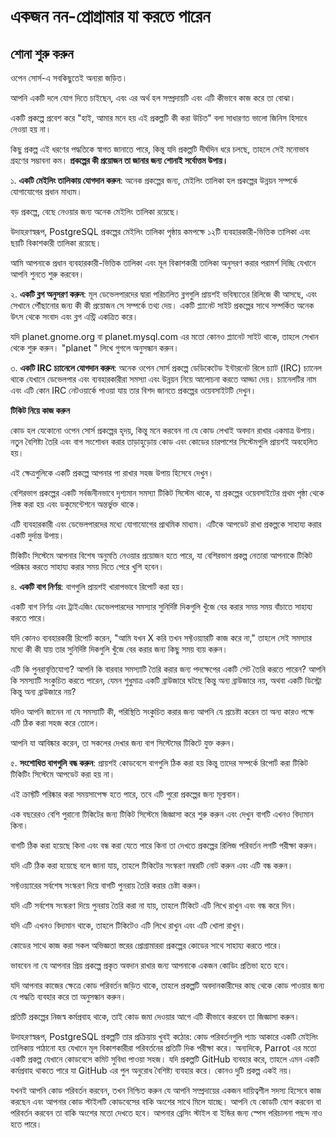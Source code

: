 # একজন নন-প্রোগ্রামার যা করতে পারেন
## শোনা শুরু করুন

ওপেন সোর্স-এ সবকিছুতেই অন্যরা জড়িত।

আপনি একটি দলে যোগ দিতে চাইছেন, এবং এর অর্থ হল সম্প্রদায়টি এবং এটি কীভাবে কাজ করে তা বোঝা।

একটি প্রকল্পে প্রবেশ করে "হাই, আমার মনে হয় এই প্রকল্পটি কী করা উচিত" বলা সাধারণত ভালো জিনিস হিসাবে নেওয়া হয় না।

কিছু প্রকল্প এই ধরণের পদ্ধতিকে স্বাগত জানাতে পারে, কিন্তু যদি প্রকল্পটি দীর্ঘদিন ধরে চলছে, তাহলে সেই মনোভাব গ্রহণের সম্ভাবনা কম।
**প্রকল্পের কী প্রয়োজন তা জানার জন্য শোনাই সর্বোত্তম উপায়।**

১. **একটি মেইলিং তালিকায় যোগদান করুন**: অনেক প্রকল্পের জন্য, মেইলিং তালিকা হল প্রকল্পের উন্নয়ন সম্পর্কে যোগাযোগের প্রধান মাধ্যম।

বড় প্রকল্পে, বেছে নেওয়ার জন্য অনেক মেইলিং তালিকা রয়েছে।

উদাহরণস্বরূপ, PostgreSQL প্রকল্পের মেইলিং তালিকা পৃষ্ঠায় কমপক্ষে ১২টি ব্যবহারকারী-ভিত্তিক তালিকা এবং ছয়টি বিকাশকারী তালিকা রয়েছে।

আমি আপনাকে প্রধান ব্যবহারকারী-ভিত্তিক তালিকা এবং মূল বিকাশকারী তালিকা অনুসরণ করার পরামর্শ দিচ্ছি যেখানে আপনি শুনতে শুরু করবেন।

২. **একটি ব্লগ অনুসরণ করুন**: মূল ডেভেলপারদের দ্বারা পরিচালিত ব্লগগুলি প্রায়শই ভবিষ্যতের রিলিজে কী আসছে,
এবং সেখানে পৌঁছানোর জন্য কী কী প্রয়োজন সে সম্পর্কে তথ্য দেয়। একটি প্ল্যানেট সাইট প্রকল্পের সাথে সম্পর্কিত অনেক উৎস থেকে সংবাদ এবং ব্লগ এন্ট্রি একত্রিত করে।

যদি planet.gnome.org বা planet.mysql.com এর মতো কোনও প্ল্যানেট সাইট থাকে, তাহলে সেখান থেকে শুরু করুন। "planet <projectname>" লিখে গুগলে অনুসন্ধান করুন।

৩. **একটি IRC চ্যানেলে যোগদান করুন**: অনেক ওপেন সোর্স প্রকল্পে ডেডিকেটেড ইন্টারনেট রিলে চ্যাট (IRC) চ্যানেল থাকে যেখানে ডেভেলপার এবং ব্যবহারকারীরা সমস্যা এবং উন্নয়ন নিয়ে আলোচনা করতে আড্ডা দেয়।
চ্যানেলটির নাম এবং এটি কোন IRC নেটওয়ার্কে পাওয়া যায় তার বিশদ জানতে প্রকল্পের ওয়েবসাইটটি দেখুন।

**টিকিট নিয়ে কাজ করুন**

কোড হল যেকোনো ওপেন সোর্স প্রকল্পের হৃদয়, কিন্তু মনে করবেন না যে কোড লেখাই অবদান রাখার একমাত্র উপায়।
নতুন বৈশিষ্ট্য তৈরি এবং বাগ সংশোধন করার তাড়াহুড়োয় কোড এবং কোডের চারপাশের সিস্টেমগুলি প্রায়শই অবহেলিত হয়।

এই ক্ষেত্রগুলিকে একটি প্রকল্পে আপনার পা রাখার সহজ উপায় হিসেবে দেখুন।

বেশিরভাগ প্রকল্পের একটি সর্বজনীনভাবে দৃশ্যমান সমস্যা টিকিট সিস্টেম থাকে, যা প্রকল্পের ওয়েবসাইটের প্রথম পৃষ্ঠা থেকে লিঙ্ক করা হয় এবং ডকুমেন্টেশনে অন্তর্ভুক্ত থাকে।

এটি ব্যবহারকারী এবং ডেভেলপারদের মধ্যে যোগাযোগের প্রাথমিক মাধ্যম। এটিকে আপডেট রাখা প্রকল্পকে সাহায্য করার একটি দুর্দান্ত উপায়।

টিকিটিং সিস্টেমে আপনার বিশেষ অনুমতি নেওয়ার প্রয়োজন হতে পারে, যা বেশিরভাগ প্রকল্প নেতারা আপনাকে টিকিট পরিষ্কার করতে সাহায্য করার সময় দিতে পেরে খুশি হবেন।

৪. **একটি বাগ নির্ণয়**: বাগগুলি প্রায়শই খারাপভাবে রিপোর্ট করা হয়।

একটি বাগ নির্ণয় এবং ট্রাইএজিং ডেভেলপারদের সমস্যার সুনির্দিষ্ট দিকগুলি খুঁজে বের করার সময় সময় বাঁচাতে সাহায্য করতে পারে।

যদি কোনও ব্যবহারকারী রিপোর্ট করেন, "আমি যখন X করি তখন সফ্টওয়্যারটি কাজ করে না," তাহলে সেই সমস্যার মধ্যে কী কী যায় তার সুনির্দিষ্ট দিকগুলি খুঁজে বের করার জন্য কিছু সময় ব্যয় করুন।

এটি কি পুনরাবৃত্তিযোগ্য? আপনি কি বারবার সমস্যাটি তৈরি করার জন্য পদক্ষেপের একটি সেট তৈরি করতে পারেন? আপনি কি সমস্যাটি সংকুচিত করতে পারেন, যেমন শুধুমাত্র একটি ব্রাউজারে ঘটছে কিন্তু অন্য ব্রাউজারে নয়, অথবা একটি ডিস্ট্রো কিন্তু অন্য ব্রাউজারে নয়?

যদিও আপনি জানেন না যে সমস্যাটি কী, পরিস্থিতি সংকুচিত করার জন্য আপনি যে প্রচেষ্টা করেন তা অন্য কারও পক্ষে এটি ঠিক করা সহজ করে তোলে।

আপনি যা আবিষ্কার করেন, তা সকলের দেখার জন্য বাগ সিস্টেমের টিকিটে যুক্ত করুন।

৫. **সংশোধিত বাগগুলি বন্ধ করুন**: প্রায়শই কোডবেসে বাগগুলি ঠিক করা হয় কিন্তু তাদের সম্পর্কে রিপোর্ট করা টিকিট টিকিটিং সিস্টেমে আপডেট করা হয় না।

এই ক্রাফ্টটি পরিষ্কার করা সময়সাপেক্ষ হতে পারে, তবে এটি পুরো প্রকল্পের জন্য মূল্যবান।

এক বছরেরও বেশি পুরানো টিকিটের জন্য টিকিট সিস্টেমে জিজ্ঞাসা করে শুরু করুন এবং দেখুন বাগটি এখনও বিদ্যমান কিনা।

বাগটি ঠিক করা হয়েছে কিনা এবং বন্ধ করা যেতে পারে কিনা তা দেখতে প্রকল্পের রিলিজ পরিবর্তন লগটি পরীক্ষা করুন।

যদি এটি ঠিক করা হয়েছে বলে জানা যায়, তাহলে টিকিটের সংস্করণ নম্বরটি নোট করুন এবং এটি বন্ধ করুন।

সফ্টওয়্যারের সর্বশেষ সংস্করণ দিয়ে বাগটি পুনরায় তৈরি করার চেষ্টা করুন।

যদি এটি সর্বশেষ সংস্করণ দিয়ে পুনরায় তৈরি করা না যায়, তাহলে টিকিটে এটি লিখে রাখুন এবং বন্ধ করে দিন।

যদি এটি এখনও বিদ্যমান থাকে, তাহলে টিকিটেও এটি লিখে রাখুন এবং এটি খোলা রাখুন।

কোডের সাথে কাজ করা
সকল অভিজ্ঞতা স্তরের প্রোগ্রামাররা প্রকল্পের কোডের সাথে সাহায্য করতে পারে।

ভাববেন না যে আপনার প্রিয় প্রকল্পে প্রকৃত অবদান রাখার জন্য আপনাকে একজন কোডিং প্রতিভা হতে হবে।

যদি আপনার কাজের ক্ষেত্রে কোড পরিবর্তন জড়িত থাকে, তাহলে প্রকল্পটি অবদানকারীদের কাছ থেকে কোড পাওয়ার জন্য যে পদ্ধতি ব্যবহার করে তা অনুসন্ধান করুন।

প্রতিটি প্রকল্পের নিজস্ব কর্মপ্রবাহ থাকে, তাই কোড জমা দেওয়ার আগে এটি কীভাবে করবেন তা জিজ্ঞাসা করুন।

উদাহরণস্বরূপ, PostgreSQL প্রকল্পটি তার প্রক্রিয়ায় খুবই কঠোর: কোড পরিবর্তনগুলি প্যাচ আকারে একটি মেইলিং তালিকায় পাঠানো হয় যেখানে মূল বিকাশকারীরা পরিবর্তনের প্রতিটি দিক পরীক্ষা করে। অন্যদিকে, Parrot এর মতো একটি প্রকল্প যেখানে কোডবেসে কমিট সুবিধা পাওয়া সহজ। যদি প্রকল্পটি GitHub ব্যবহার করে, তাহলে এমন একটি কর্মপ্রবাহ থাকতে পারে যা GitHub এর পুল অনুরোধ বৈশিষ্ট্য ব্যবহার করে। কোনও দুটি প্রকল্প একই নয়।

যখনই আপনি কোড পরিবর্তন করবেন, তখন নিশ্চিত করুন যে আপনি সম্প্রদায়ের একজন দায়িত্বশীল সদস্য হিসেবে কাজ করছেন এবং আপনার কোড স্টাইলটি কোডবেসের বাকি অংশের সাথে মিলে যাচ্ছে। আপনি যে কোডটি যোগ করবেন বা পরিবর্তন করবেন তা বাকি অংশের মতো দেখতে হবে। আপনার ব্রেসিং স্টাইল বা ইন্ডির জন্য স্পেস পরিচালনা পছন্দ নাও হতে পারে।